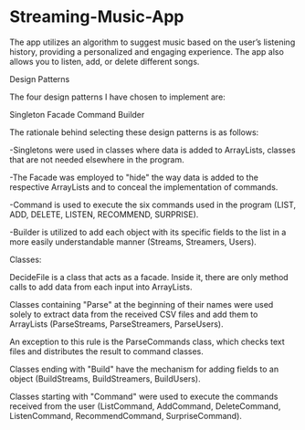 # Streaming-Music-App

The app utilizes an algorithm to suggest music based on the user’s listening history, providing a
personalized and engaging experience. The app also allows you to listen, add, or delete different songs.

Design Patterns

The four design patterns I have chosen to implement are:

Singleton
Facade
Command
Builder

The rationale behind selecting these design patterns is as follows:

-Singletons were used in classes where data is added to ArrayLists, classes that are not needed elsewhere in the program.

-The Facade was employed to "hide" the way data is added to the respective ArrayLists and to conceal the implementation of commands.

-Command is used to execute the six commands used in the program (LIST, ADD, DELETE, LISTEN, RECOMMEND, SURPRISE).

-Builder is utilized to add each object with its specific fields to the list in a more easily understandable manner (Streams, Streamers, Users).

Classes:

DecideFile is a class that acts as a facade. Inside it, there are only method calls to add data from each input into ArrayLists.

Classes containing "Parse" at the beginning of their names were used solely to extract data from the received CSV files and add them to ArrayLists (ParseStreams, ParseStreamers, ParseUsers).

An exception to this rule is the ParseCommands class, which checks text files and distributes the result to command classes.

Classes ending with "Build" have the mechanism for adding fields to an object (BuildStreams, BuildStreamers, BuildUsers).

Classes starting with "Command" were used to execute the commands received from the user (ListCommand, AddCommand, DeleteCommand, ListenCommand, RecommendCommand, SurpriseCommand).


